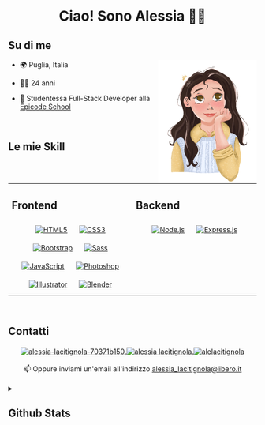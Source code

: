 # <div align="center">Ciao! Sono Alessia 👋🏽</div>  
  

## Su di me
  
<img align="right" alt="Gif of mini-me, made by me" src="img/Mini-me-gif.gif" height="250" />

- 🌍 Puglia, Italia  
  
- 👧🏽 24 anni  
  
- 📒 Studentessa Full-Stack Developer alla <a href="https://epicode.com" target="_blank" title="Go to Epicode School website">Epicode School</a>
  


<br/>  


## Le mie Skill  

<div align="center">
<table><tr><td valign="top" width="50%">

## Frontend  

<div align="center">  
<a href="https://en.wikipedia.org/wiki/HTML5" target="_blank"><img style="margin: 10px" src="https://profilinator.rishav.dev/skills-assets/html5-original-wordmark.svg" alt="HTML5" height="50" /></a>  
<a href="https://www.w3schools.com/css/" target="_blank"><img style="margin: 10px" src="https://profilinator.rishav.dev/skills-assets/css3-original-wordmark.svg" alt="CSS3" height="50" /></a>  
<a href="https://getbootstrap.com/docs/3.4/javascript/" target="_blank"><img style="margin: 10px" src="https://profilinator.rishav.dev/skills-assets/bootstrap-plain.svg" alt="Bootstrap" height="50" /></a>  
<a href="https://sass-lang.com/" target="_blank"><img style="margin: 10px" src="https://profilinator.rishav.dev/skills-assets/sass-original.svg" alt="Sass" height="50" /></a>  
<a href="https://www.javascript.com/" target="_blank"><img style="margin: 10px" src="https://profilinator.rishav.dev/skills-assets/javascript-original.svg" alt="JavaScript" height="50" /></a>  
<a href="https://www.adobe.com/in/products/photoshop.html" target="_blank"><img style="margin: 10px" src="https://profilinator.rishav.dev/skills-assets/photoshop-plain.svg" alt="Photoshop" height="50" /></a>  
<a href="https://www.adobe.com/in/products/illustrator.html" target="_blank"><img style="margin: 10px" src="https://profilinator.rishav.dev/skills-assets/adobe_illustrator-icon.svg" alt="Illustrator" height="50" /></a>  
<a href="https://www.blender.org/" target="_blank"><img style="margin: 10px" src="https://profilinator.rishav.dev/skills-assets/blender_community_badge_white.svg" alt="Blender" height="50" /></a>  
</div>  
</td>

<td valign="top" width="50%">

## Backend  

<div align="center">  
<a href="https://nodejs.org/" target="_blank"><img style="margin: 10px" src="https://profilinator.rishav.dev/skills-assets/nodejs-original-wordmark.svg" alt="Node.js" height="50" /></a>  
<a href="https://expressjs.com/" target="_blank"><img style="margin: 10px" src="https://profilinator.rishav.dev/skills-assets/express-original-wordmark.svg" alt="Express.js" height="50" /></a>  
</div>
</td></tr></table>
</div>  

<br/>  


## Contatti  

<div align="center">
<a href="https://linkedin.com/in/alessia-lacitignola-70371b150" target="_blank">
<img align="center" src="https://raw.githubusercontent.com/rahuldkjain/github-profile-readme-generator/master/src/images/icons/Social/linked-in-alt.svg" alt="alessia-lacitignola-70371b150" height="30" width="40" />
</a>
<a href="https://www.facebook.com/alessia.lacitignola" target="_blank">
<img align="center" src="https://raw.githubusercontent.com/rahuldkjain/github-profile-readme-generator/master/src/images/icons/Social/facebook.svg" alt="alessia lacitignola" height="30" width="40" />
</a>
<a href="https://instagram.com/alelacitignola" target="_blank">
<img align="center" src="https://raw.githubusercontent.com/rahuldkjain/github-profile-readme-generator/master/src/images/icons/Social/instagram.svg" alt="alelacitignola" height="30" width="40" />
</a>  
</div>  
  
<br/>  

<div align="center">📫 Oppure inviami un'email all'indirizzo <a href="mailto:alessia_lacitignola@libero.it" target="_blank">alessia_lacitignola@libero.it</a></div>  
  

<br/>  


<details>
<summary>

## Github Stats  

</summary>
<p align="center"><img src="https://github-readme-stats.vercel.app/api/top-langs?username=alessialaci&show_icons=true&title_color=fb8c01&text_color=ffffff&bg_color=151515&locale=en&layout=compact" alt="alessialaci" /></p>  

<p align="center"><img align="center" src="https://github-readme-stats.vercel.app/api?username=alessialaci&show_icons=true&title_color=fb8c01&text_color=ffffff&bg_color=151515&locale=en" alt="alessialaci" /></p>  

<p align="center"><img align="center" src="https://github-readme-streak-stats.herokuapp.com/?user=alessialaci&theme=dark" alt="alessialaci" /></p>  

<p align="right"> <img src="https://komarev.com/ghpvc/?username=alessialaci&label=Profile%20views&color=fb8c01&style=flat" alt="alessialaci" /> </p>
</details>  
